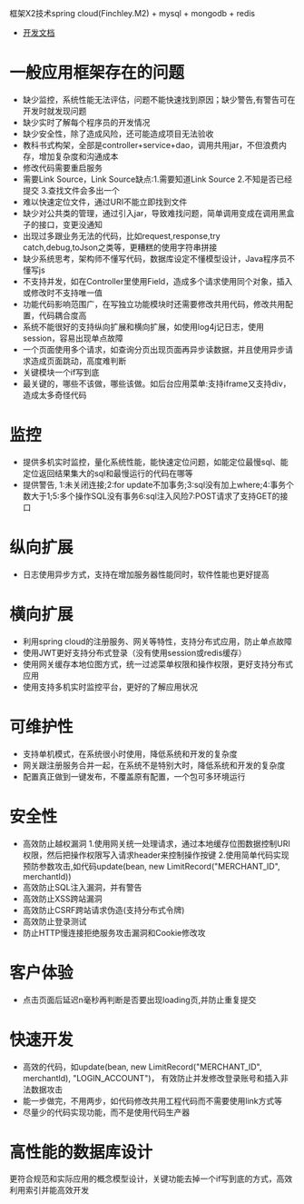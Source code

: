 框架X2技术spring cloud(Finchley.M2) + mysql + mongodb + redis

* [开发文档](https://github.com/ppx-org/cloud-parent/blob/master/docs/%E5%BC%80%E5%8F%91%E6%96%87%E6%A1%A3.md)

# 一般应用框架存在的问题
* 缺少监控，系统性能无法评估，问题不能快速找到原因；缺少警告,有警告可在开发时就发现问题
* 缺少实时了解每个程序员的开发情况
* 缺少安全性，除了造成风险，还可能造成项目无法验收
* 教科书式构架，全部是controller+service+dao，调用共用jar，不但浪费内存，增加复杂度和沟通成本
* 修改代码需要重启服务
* 需要Link Source，Link Source缺点:1.需要知道Link Source 2.不知是否已经提交 3.查找文件会多出一个
* 难以快速定位文件，通过URI不能立即找到文件
* 缺少对公共类的管理，通过引入jar，导致难找问题，简单调用变成在调用黑盒子的接口，变更没通知
* 出现过多跟业务无法的代码，比如request,response,try catch,debug,toJson之类等，更糟糕的使用字符串拼接
* 缺少系统思考，架构师不懂写代码，数据库设定不懂模型设计，Java程序员不懂写js
* 不支持并发，如在Controller里使用Field，造成多个请求使用同个对象，插入或修改时不支持唯一值
* 功能代码影响范围广，在写独立功能模块时还需要修改共用代码，修改共用配置，代码耦合度高
* 系统不能很好的支持纵向扩展和横向扩展，如使用log4j记日志，使用session，容易出现单点故障
* 一个页面使用多个请求，如查询分页出现页面再异步读数据，并且使用异步请求造成页面跳动，高度难判断
* 关键模块一个if写到底
* 最关键的，哪些不该做，哪些该做。如后台应用菜单:支持iframe又支持div，造成太多奇怪代码

# 监控
* 提供多机实时监控，量化系统性能，能快速定位问题，如能定位最慢sql、能定位返回结果集大的sql和最慢运行的代码在哪等
* 提供警告, 1:未关闭连接;2:for update不加事务;3:sql没有加上where;4:事务个数大于1;5:多个操作SQL没有事务6:sql注入风险7:POST请求了支持GET的接口
# 纵向扩展
* 日志使用异步方式，支持在增加服务器性能同时，软件性能也更好提高
# 横向扩展
* 利用spring cloud的注册服务、网关等特性，支持分布式应用，防止单点故障
* 使用JWT更好支持分布式登录（没有使用session或redis缓存）
* 使用网关缓存本地位图方式，统一过滤菜单权限和操作权限，更好支持分布式应用
* 使用支持多机实时监控平台，更好的了解应用状况
# 可维护性
* 支持单机模式，在系统很小时使用，降低系统和开发的复杂度
* 网关跟注册服务合并一起，在系统不是特别大时，降低系统和开发的复杂度
* 配置真正做到一键发布，不覆盖原有配置，一个包可多环境运行
# 安全性
* 高效防止越权漏洞
	1.使用网关统一处理请求，通过本地缓存位图数据控制URI权限，然后把操作权限写入请求header来控制操作按键
	2.使用简单代码实现预防参数攻击,如代码update(bean, new LimitRecord("MERCHANT_ID", merchantId))
* 高效防止SQL注入漏洞，并有警告
* 高效防止XSS跨站漏洞
* 高效防止CSRF跨站请求伪造(支持分布式令牌)
* 高效防止登录测试
* 防止HTTP慢连接拒绝服务攻击漏洞和Cookie修改攻
# 客户体验
* 点击页面后延迟n毫秒再判断是否要出现loading页,并防止重复提交
# 快速开发
* 高效的代码，如update(bean, new LimitRecord("MERCHANT_ID", merchantId), "LOGIN_ACCOUNT")，
  有效防止并发修改登录账号和插入非法数据攻击
* 能一步做完，不用两步，如代码修改共用工程代码而不需要使用link方式等
* 尽量少的代码实现功能，而不是使用代码生产器
# 高性能的数据库设计
更符合规范和实际应用的概念模型设计，关键功能去掉一个if写到底的方式，高效利用索引并能高效开发


